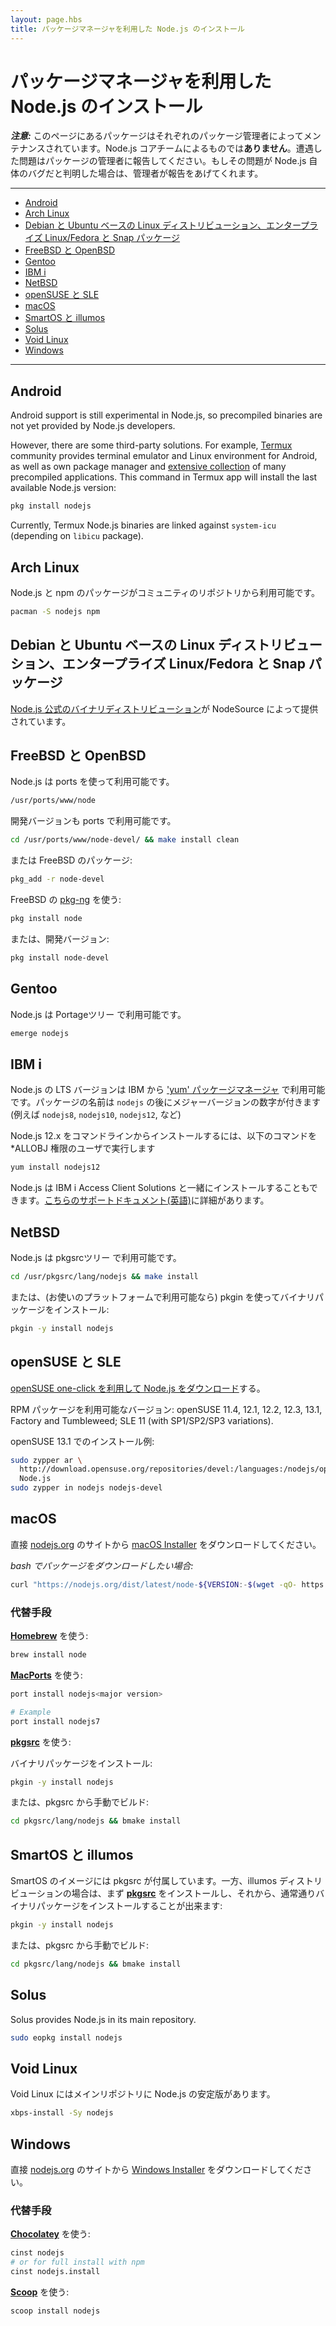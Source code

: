 ```yaml
---
layout: page.hbs
title: パッケージマネージャを利用した Node.js のインストール
---
```


# <!-- Installing Node.js via package manager -->パッケージマネージャを利用した Node.js のインストール

<!-- ***Note:*** The packages on this page are maintained and supported by their respective packagers, **not** the Node.js core team. Please report any issues you encounter to the package maintainer. If it turns out your issue is a bug in Node.js itself, the maintainer will report the issue upstream. -->

**_注意:_** このページにあるパッケージはそれぞれのパッケージ管理者によってメンテナンスされています。Node.js コアチームによるものでは**ありません**。遭遇した問題はパッケージの管理者に報告してください。もしその問題が Node.js 自体のバグだと判明した場合は、管理者が報告をあげてくれます。

---

- [Android](#android)
- [Arch Linux](#arch-linux)
- [Debian と Ubuntu ベースの Linux ディストリビューション、エンタープライズ Linux/Fedora と Snap パッケージ](#debian-and-ubuntu-based-linux-distributions-enterprise-linux-fedora-and-snap-packages)
- [FreeBSD と OpenBSD](#freebsd-openbsd)
- [Gentoo](#gentoo)
- [IBM i](#ibm-i)
- [NetBSD](#netbsd)
- [openSUSE と SLE](#opensuse-and-sle)
- [macOS](#macos)
- [SmartOS と illumos](#smartos-and-illumos)
- [Solus](#solus)
- [Void Linux](#void-linux)
- [Windows](#windows)

---

## Android

Android support is still experimental in Node.js, so precompiled binaries are not yet provided by Node.js developers.

However, there are some third-party solutions. For example, [Termux](https://termux.com/) community provides terminal emulator and Linux environment for Android, as well as own package manager and [extensive collection](https://github.com/termux/termux-packages) of many precompiled applications. This command in Termux app will install the last available Node.js version:

```bash
pkg install nodejs
```

Currently, Termux Node.js binaries are linked against `system-icu` (depending on `libicu` package).

## Arch Linux

<!-- Node.js and npm packages are available in the Community Repository. -->

Node.js と npm のパッケージがコミュニティのリポジトリから利用可能です。

```bash
pacman -S nodejs npm
```

## <!--debian-and-ubuntu-based-linux-distributions-enterprise-linux-fedora-and-snap-packages-->Debian と Ubuntu ベースの Linux ディストリビューション、エンタープライズ Linux/Fedora と Snap パッケージ

<!-- [Official Node.js binary distributions](https://github.com/nodesource/distributions) are provided by NodeSource. -->

[Node.js 公式のバイナリディストリビューション](https://github.com/nodesource/distributions)が NodeSource によって提供されています。

<!-- ## FreeBSD and OpenBSD -->

## FreeBSD と OpenBSD

<!-- Node.js is available through the ports system. -->

Node.js は ports を使って利用可能です。

```bash
/usr/ports/www/node
```

<!-- Development versions are also available using ports -->

開発バージョンも ports で利用可能です。

```bash
cd /usr/ports/www/node-devel/ && make install clean
```

<!-- Or packages on FreeBSD: -->

または FreeBSD のパッケージ:

```bash
pkg_add -r node-devel
```

<!-- Using [pkg-ng](https://wiki.freebsd.org/pkgng) on FreeBSD -->

FreeBSD の [pkg-ng](https://wiki.freebsd.org/pkgng) を使う:

```bash
pkg install node
```

<!-- Or the development versions: -->

または、開発バージョン:

```bash
pkg install node-devel
```

## Gentoo

<!-- Node.js is available in the portage tree. -->

Node.js は Portageツリー で利用可能です。

```bash
emerge nodejs
```

## IBM i

<!-- LTS versions of Node.js are available from IBM, and are available via [the 'yum' package manager](https://ibm.biz/ibmi-rpms). The package name is `nodejs` followed by the major version number (for instance, `nodejs8`, `nodejs10`, `nodejs12`, etc) -->

Node.js の LTS バージョンは IBM から ['yum' パッケージマネージャ](https://ibm.biz/ibmi-rpms) で利用可能です。パッケージの名前は `nodejs` の後にメジャーバージョンの数字が付きます(例えば `nodejs8`, `nodejs10`, `nodejs12`, など)

<!-- To install Node.js 12.x from the command line, run the following as a user with \*ALLOBJ special authority: -->

Node.js 12.x をコマンドラインからインストールするには、以下のコマンドを \*ALLOBJ 権限のユーザで実行します

```bash
yum install nodejs12
```

<!-- Node.js can also be installed with the IBM i Access Client Solutions product. See [this support document](http://www-01.ibm.com/support/docview.wss?uid=nas8N1022619) for more details -->

Node.js は IBM i Access Client Solutions と一緒にインストールすることもできます。[こちらのサポートドキュメント(英語)](http://www-01.ibm.com/support/docview.wss?uid=nas8N1022619)に詳細があります。

## NetBSD

<!-- Node.js is available in the pkgsrc tree: -->

Node.js は pkgsrcツリー で利用可能です。

```bash
cd /usr/pkgsrc/lang/nodejs && make install
```

<!-- Or install a binary package (if available for your platform) using pkgin: -->

または、(お使いのプラットフォームで利用可能なら) pkgin を使ってバイナリパッケージをインストール:

```bash
pkgin -y install nodejs
```

<!-- ## openSUSE and SLE -->

## <!--opensuse-and-sle-->openSUSE と SLE

<!-- [Download Node.js via openSUSE one-click](http://software.opensuse.org/download.html?project=devel%3Alanguages%3Anodejs&package=nodejs). -->

[openSUSE one-click を利用して Node.js をダウンロード](http://software.opensuse.org/download.html?project=devel%3Alanguages%3Anodejs&package=nodejs)する。

<!-- Available RPM packages for: openSUSE 11.4, 12.1, 12.2, 12.3, 13.1, Factory and Tumbleweed; SLE 11 (with SP1/SP2/SP3 variations). -->

RPM パッケージを利用可能なバージョン: openSUSE 11.4, 12.1, 12.2, 12.3, 13.1, Factory and Tumbleweed; SLE 11 (with SP1/SP2/SP3 variations).

<!-- Example install on openSUSE 13.1: -->

openSUSE 13.1 でのインストール例:

```bash
sudo zypper ar \
  http://download.opensuse.org/repositories/devel:/languages:/nodejs/openSUSE_13.1/ \
  Node.js
sudo zypper in nodejs nodejs-devel
```

## macOS

<!-- Simply download the [macOS Installer](https://nodejs.org/en/#home-downloadhead) directly from the [nodejs.org](https://nodejs.org/) web site. -->

直接 [nodejs.org](https://nodejs.org/) のサイトから [macOS Installer](https://nodejs.org/ja/#home-downloadhead) をダウンロードしてください。

<!-- _If you want to download the package with bash:_ -->

_bash でパッケージをダウンロードしたい場合:_

```bash
curl "https://nodejs.org/dist/latest/node-${VERSION:-$(wget -qO- https://nodejs.org/dist/latest/ | sed -nE 's|.*>node-(.*)\.pkg</a>.*|\1|p')}.pkg" > "$HOME/Downloads/node-latest.pkg" && sudo installer -store -pkg "$HOME/Downloads/node-latest.pkg" -target "/"
```

### 代替手段

**[Homebrew](https://brew.sh/)** を使う:

```bash
brew install node
```

**[MacPorts](https://www.macports.org/)** を使う:

```bash
port install nodejs<major version>

# Example
port install nodejs7
```

**[pkgsrc](https://pkgsrc.joyent.com/install-on-osx/)** を使う:

<!-- Install the binary package: -->

バイナリパッケージをインストール:

```bash
pkgin -y install nodejs
```

<!-- Or build manually from pkgsrc: -->

または、pkgsrc から手動でビルド:

```bash
cd pkgsrc/lang/nodejs && bmake install
```

<!-- ## SmartOS and illumos -->

## <!--smartos-and-illumos-->SmartOS と illumos

<!-- SmartOS images come with pkgsrc pre-installed. On other illumos distributions, first install **[pkgsrc](https://pkgsrc.joyent.com/install-on-illumos/)**, then you may install the binary package as normal: -->

SmartOS のイメージには pkgsrc が付属しています。一方、illumos ディストリビューションの場合は、まず **[pkgsrc](https://pkgsrc.joyent.com/install-on-illumos/)** をインストールし、それから、通常通りバイナリパッケージをインストールすることが出来ます:

```bash
pkgin -y install nodejs
```

<!-- Or build manually from pkgsrc: -->

または、pkgsrc から手動でビルド:

```bash
cd pkgsrc/lang/nodejs && bmake install
```

## Solus

Solus provides Node.js in its main repository.

```bash
sudo eopkg install nodejs
```

## Void Linux

<!-- Void Linux ships Node.js stable in the main repository. -->

Void Linux にはメインリポジトリに Node.js の安定版があります。

```bash
xbps-install -Sy nodejs
```

## Windows

<!-- Simply download the [Windows Installer](https://nodejs.org/en/#home-downloadhead) directly from the [nodejs.org](https://nodejs.org/) web site. -->

直接 [nodejs.org](https://nodejs.org/) のサイトから [Windows Installer](https://nodejs.org/ja/#home-downloadhead) をダウンロードしてください。

### 代替手段

**[Chocolatey](https://chocolatey.org/)** を使う:

```bash
cinst nodejs
# or for full install with npm
cinst nodejs.install
```

**[Scoop](https://scoop.sh/)** を使う:

```bash
scoop install nodejs
```
